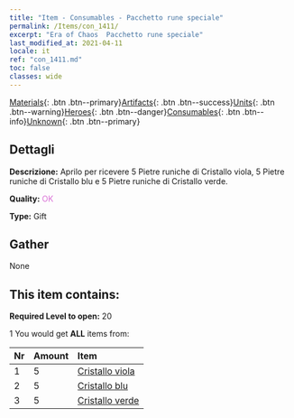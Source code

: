 ```yaml
---
title: "Item - Consumables - Pacchetto rune speciale"
permalink: /Items/con_1411/
excerpt: "Era of Chaos  Pacchetto rune speciale"
last_modified_at: 2021-04-11
locale: it
ref: "con_1411.md"
toc: false
classes: wide
---
```

 [Materials](/it/Items/){: .btn .btn--primary}[Artifacts](/it/Items/Artifacts/){: .btn .btn--success}[Units](/it/Items/Units/){: .btn .btn--warning}[Heroes](/it/Items/Heroes/){: .btn .btn--danger}[Consumables](/it/Items/Consumables/){: .btn .btn--info}[Unknown](/it/Items/Unknown/){: .btn .btn--primary}

## Dettagli
 **Descrizione:** Aprilo per ricevere 5 Pietre runiche di Cristallo viola, 5 Pietre runiche di Cristallo blu e 5 Pietre runiche di Cristallo verde.

 **Quality:** <span style="color: #DA70D6">OK</span>

 **Type:** Gift

## Gather

  None

## This item contains:

 **Required Level to open:** 20

 1 You would get **ALL** items  from:

  | Nr | Amount |     Item    |
  |:---|:-------|:------------|
  | 1 | 5 | [Cristallo viola](/it/Items/con_720/) | 
  | 2 | 5 | [Cristallo blu](/it/Items/con_716/) | 
  | 3 | 5 | [Cristallo verde](/it/Items/con_711/) | 
